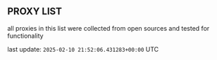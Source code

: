 ## PROXY LIST

all proxies in this list were collected from open sources and tested for functionality

last update: `2025-02-10 21:52:06.431283+00:00` UTC